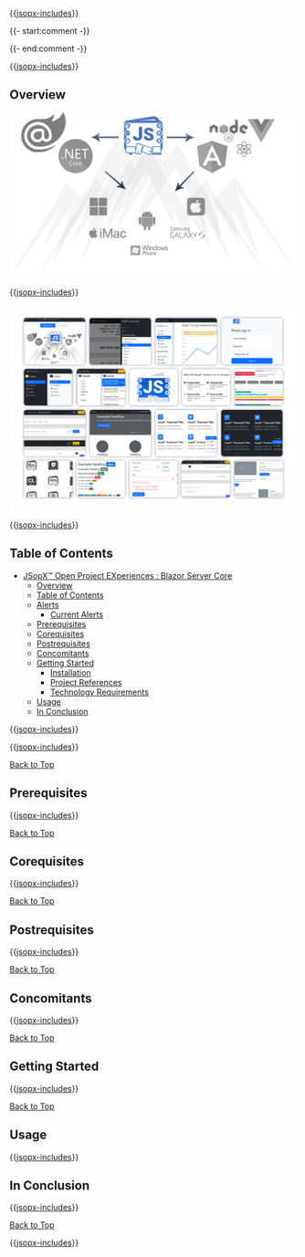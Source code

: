 ﻿{{[jsopx-includes](jsopx.BlazorServerCore/Master/p1/v1/Includes/Sections/README/Header.md)}}

{{- start:comment -}}
<!-- START JSOPX NOVA DOCX HEADER
group: 'JSopX Git Hub Repositories'
subGroup: 'JSopX Blazor Server Core'
isDraft: false
isProductionReady: true
toc: true
END JSOPX NOVA DOCX HEADER -->
{{- end:comment -}}

{{[jsopx-includes](AllGlobal/Master/Includes/Common/Draft-Notice.md)}}


## Overview

![JSopX™ Open Project EXperiences Collection of Projects](https://github.com/JasonSilvestri/JSopX.BridgeTooFar/blob/master/JSopX.BridgeTooFar/doc-assets/JsopX-Splash-Screen-v-0.png)

{{[jsopx-includes](jsopx.BlazorServerCore/Master/p1/v1/Includes/Sections/README/Overview.md)}}

![JSopX™ Open Project EXperiences Assets Projects](https://github.com/JasonSilvestri/JSopX.BridgeTooFar/blob/master/JSopX.BridgeTooFar/doc-assets/bootstrap-themes.png)


{{[jsopx-includes](AllGlobal/Master/Includes/Common/Current-Phase.md)}}

## Table of Contents

- [JSopX™ Open Project EXperiences : Blazor Server Core](#jsopx-open-project-experiences--blazor-server-core)
  - [Overview](#overview)
  - [Table of Contents](#table-of-contents)
  - [Alerts](#alerts)
    - [Current Alerts](#current-alerts)
  - [Prerequisites](#prerequisites)
  - [Corequisites](#corequisites)
  - [Postrequisites](#postrequisites)
  - [Concomitants](#concomitants)
  - [Getting Started](#getting-started)
    - [Installation](#rclxproper--installation)
    - [Project References](#rclxproper--project-references)  
    - [Technology Requirements](#rclxproper--technology-requirements)  
  - [Usage](#usage)
  - [In Conclusion](#in-conclusion)


{{[jsopx-includes](AllGlobal/Master/Includes/Common/Alerts.md)}}

{{[jsopx-includes](AllGlobal/Master/Includes/Common/Alerts-Current.md)}}

[Back to Top](#table-of-contents)

## Prerequisites

{{[jsopx-includes](jsopx.BlazorServerCore/Master/p1/v1/Includes/Sections/README/Prerequisites.md)}}

[Back to Top](#table-of-contents)

## Corequisites

{{[jsopx-includes](jsopx.BlazorServerCore/Master/p1/v1/Includes/Sections/README/Corequisites.md)}}

[Back to Top](#table-of-contents)

## Postrequisites

{{[jsopx-includes](jsopx.BlazorServerCore/Master/p1/v1/Includes/Sections/README/Postrequisites.md)}}

[Back to Top](#table-of-contents)

## Concomitants

{{[jsopx-includes](jsopx.BlazorServerCore/Master/p1/v1/Includes/Sections/README/Concomitants.md)}}

[Back to Top](#table-of-contents)

## Getting Started

{{[jsopx-includes](jsopx.BlazorServerCore/Master/p1/v1/Includes/Sections/README/GettingStarted.md)}}

[Back to Top](#table-of-contents)

## Usage

{{[jsopx-includes](jsopx.BlazorServerCore/Master/p1/v1/Includes/Sections/README/Usage.md)}}

## In Conclusion

{{[jsopx-includes](jsopx.BlazorServerCore/Master/p1/v1/Includes/Sections/README/InConclusion.md)}}

[Back to Top](#table-of-contents)

{{[jsopx-includes](AllGlobal/Master/Includes/Layout/Footer.md)}}